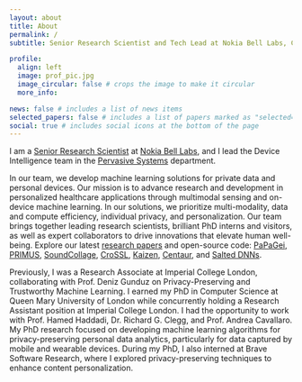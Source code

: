 ```yaml
---
layout: about
title: About
permalink: /
subtitle: Senior Research Scientist and Tech Lead at Nokia Bell Labs, Cambridge, UK

profile:
  align: left
  image: prof_pic.jpg
  image_circular: false # crops the image to make it circular
  more_info: 

news: false # includes a list of news items
selected_papers: false # includes a list of papers marked as "selected={true}"
social: true # includes social icons at the bottom of the page
---
```


I am a <a href='https://www.nokia.com/people/mohammad-malekzadeh/'>Senior Research Scientist</a> at <a href='https://www.nokia.com/bell-labs/'> Nokia Bell Labs</a>, and I lead the Device Intelligence team in the <a href='https://www.nokia.com/bell-labs/research/sdsr/device-software'> Pervasive Systems</a> department.


In our team, we develop machine learning solutions for private data and personal devices. Our mission is to advance research and development in personalized healthcare applications through multimodal sensing and on-device machine learning. In our solutions, we prioritize multi-modality, data and compute efficiency, individual privacy, and personalization. Our team brings together leading research scientists, brilliant PhD interns and visitors, as well as expert collaborators to drive innovations that elevate human well-being. 
Explore our latest <a href='./research/'>research papers</a> and open-source code:
<a href='https://github.com/Nokia-Bell-Labs/papagei-foundation-model'>PaPaGei</a>,
<a href='https://github.com/Nokia-Bell-Labs/pretrained-imu-encoders'>PRIMUS</a>,
<a href='https://github.com/Nokia-Bell-Labs/audio-class-discovery'>SoundCollage</a>,
<a href='https://github.com/Nokia-Bell-Labs/CroSSL'>CroSSL</a>,
<a href='https://github.com/Nokia-Bell-Labs/kaizen'>Kaizen</a>,
<a href='https://github.com/Nokia-Bell-Labs/data-centric-federated-learning'>Centaur</a>, and
<a href='https://github.com/Nokia-Bell-Labs/salted-dnns'>Salted DNNs</a>.



Previously, I was a Research Associate at Imperial College London, collaborating with Prof. Deniz Gunduz on Privacy-Preserving and Trustworthy Machine Learning. I earned my PhD in Computer Science at Queen Mary University of London while concurrently holding a Research Assistant position at Imperial College London. I had the opportunity to work with Prof. Hamed Haddadi, Dr. Richard G. Clegg, and Prof. Andrea Cavallaro. My PhD research focused on developing machine learning algorithms for privacy-preserving personal data analytics, particularly for data captured by mobile and wearable devices. During my PhD, I also interned at Brave Software Research, where I explored privacy-preserving techniques to enhance content personalization.

<!-- <b> [Job Opportunity] </b> Our team in Nokia Bell Labs Cambridge is working on an exciting project focused on health monitoring through wearables and personal devices (see the slides of my recent talk <a href='/assets/pdf/Mo_Imperial_Nov8_2024.pdf'> here </a>). We are looking for candidates who are passionate about healthcare and machine learning research and are excited to develop innovative, practical applications. If this interests you, please send me your CV! -->